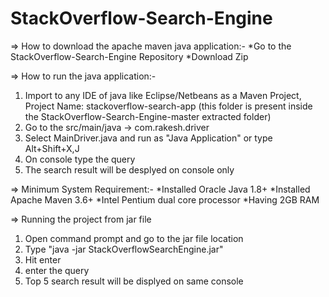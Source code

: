 # StackOverflow-Search-Engine
=> How to download the apache maven java application:-
*Go to the StackOverflow-Search-Engine Repository 
*Download Zip


=> How to run the java application:-
1. Import to any IDE of java like Eclipse/Netbeans as a Maven Project, Project Name: stackoverflow-search-app (this folder is present inside the StackOverflow-Search-Engine-master extracted folder)
2. Go to the src/main/java -> com.rakesh.driver
3. Select MainDriver.java and run as "Java Application" or type Alt+Shift+X,J
4. On console type the query
5. The search result will be desplyed on console only


=> Minimum System Requirement:-
*Installed Oracle Java 1.8+
*Installed Apache Maven 3.6+ 
*Intel Pentium dual core processor 
*Having 2GB RAM

=> Running the project from jar file
1. Open command prompt and go to the jar file location
2. Type "java -jar StackOverflowSearchEngine.jar" 
3. Hit enter
4. enter the query
5. Top 5 search result will be displyed on same console
